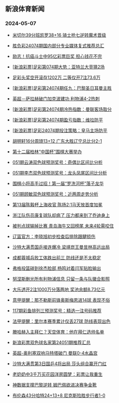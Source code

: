## 新浪体育新闻 
### 2024-05-07

+ [米切尔39分班凯罗38+16 骑士抢七逆转魔术晋级](https://sports.sina.com.cn/basketball/nba/2024-05-06/doc-inaufutf3427862.shtml)

+ [胜负彩24074期国内部分专业媒体复式推荐总汇](https://sports.sina.com.cn/l/2024-05-06/doc-inaufyzc3344426.shtml)

+ [励志！抗癌斗士中95亿彩票巨奖 担心钱花不完](https://sports.sina.com.cn/l/2024-05-06/doc-inaufutf3436098.shtml)

+ [[新浪彩票]足彩第074期大势：亚特兰大竞猜2场](https://sports.sina.com.cn/l/2024-05-06/doc-inaufutf3439831.shtml)

+ [足彩头奖空开滚存1202万 二等仅开7注73.6万](https://sports.sina.com.cn/l/2024-05-06/doc-inaufutf3439393.shtml)

+ [[新浪彩票]足彩第24074期任九：巴黎圣日耳曼主胜](https://sports.sina.com.cn/l/2024-05-06/doc-inaufuti1768405.shtml)

+ [英超－萨拉赫破门加克波建功 利物浦4-2热刺](https://sports.sina.com.cn/g/pl/2024-05-06/doc-inaufyzf1645896.shtml)

+ [[新浪彩票]足彩第24074期冷热指数：曼联客场取分](https://sports.sina.com.cn/l/2024-05-06/doc-inaufuti1769245.shtml)

+ [[新浪彩票]足彩第24074期盈亏指数：维拉防平](https://sports.sina.com.cn/l/2024-05-06/doc-inaufyzf1641143.shtml)

+ [[新浪彩票]足彩24074期投注策略：皇马主场防平](https://sports.sina.com.cn/l/2024-05-06/doc-inaufyzc3313215.shtml)

+ [胡明轩16分周琦13+12 广东大胜辽宁总比分2-1](https://sports.sina.com.cn/basketball/cba/2024-05-06/doc-inauihur1133530.shtml)

+ [第十二届柏林“中国杯”围棋大赛举办](https://sports.sina.com.cn/go/2024-05-06/doc-inauhmqx3192845.shtml)

+ [051期云涛双色球预测奖号：奇偶比区间比分析](https://sports.sina.com.cn/l/2024-05-06/doc-inauhfic1578080.shtml)

+ [051期李杰双色球预测奖号：龙头凤尾区间比分析](https://sports.sina.com.cn/l/2024-05-06/doc-inauhfhz3252796.shtml)

+ [围棋小将高手过招！第一届“罗洗河杯”落子龙华](https://sports.sina.com.cn/go/2024-05-06/doc-inauhwet3012792.shtml)

+ [051期顾敏双色球预测奖号：近两周走势分析](https://sports.sina.com.cn/l/2024-05-06/doc-inauhfhz3252121.shtml)

+ [第13届陈毅杯上海收官 陈扬2:1马天放首度加冕](https://sports.sina.com.cn/chess/weiqi/2024-05-06/doc-inauhwet3012070.shtml)

+ [浙江队伤员康复球队却病了 压力都来到了乔迪身上](https://sports.sina.com.cn/china/2024-05-06/doc-inauhmqx3196013.shtml)

+ [被判点球输掉比赛 青岛海牛又回榜尾 未来4轮需咬住](https://sports.sina.com.cn/china/2024-05-06/doc-inauhrwx1436690.shtml)

+ [辽篮官方：李晓旭初步检查后排除跟腱损伤](https://sports.sina.com.cn/basketball/cba/2024-05-06/doc-inauihup2821610.shtml)

+ [沙特大满贯国乒接连爆冷 梁靖崑王曼昱林高远出局](https://sports.sina.com.cn/others/pingpang/2024-05-06/doc-inauianr2912209.shtml)

+ [成都蓉城兵败工体跌出前三 防线还是不太稳定](https://sports.sina.com.cn/china/2024-05-06/doc-inauhmqz1522648.shtml)

+ [弗格投篮碰到徐杰脸部 杨鸣对着闫军贴脸输出](https://sports.sina.com.cn/basketball/cba/2024-05-06/doc-inauianr2928597.shtml)

+ [努涅斯删光所有利物浦信息 只留一条与队徽合影照](https://sports.sina.com.cn/g/pl/2024-05-06/doc-inauhrwx1423780.shtml)

+ [大乐透开2注1000万分落两地 奖池余额8.73亿元](https://sports.sina.com.cn/l/2024-05-06/doc-inauihur1139740.shtml)

+ [意甲提醒：那不勒斯前锋奥斯梅恩进14球 表现不俗](https://sports.sina.com.cn/l/2024-05-06/doc-inaufyzf1675172.shtml)

+ [117期彩鱼排列三预测奖号：精选一注号码推荐](https://sports.sina.com.cn/l/2024-05-06/doc-inauhmqz1514885.shtml)

+ [法甲提醒：里尔本赛季累计仅丢27球 防线表现出色](https://sports.sina.com.cn/l/2024-05-06/doc-inaufyzc3349665.shtml)

+ [滕哈赫入主拜仁？天空体育：他在拜仁选帅名单](https://sports.sina.com.cn/g/pl/2024-05-06/doc-inauhrwx1441505.shtml)

+ [新浪彩票双色球名家第24051期推荐汇总](https://sports.sina.com.cn/l/2024-05-06/doc-inauhfic1590001.shtml)

+ [英超-奥利塞双响马特塔破门 曼联0-4水晶宫](https://sports.sina.com.cn/g/pl/2024-05-07/doc-inauixsp9581421.shtml)

+ [沙特大满贯第3日国乒4将出局 莎头组合赢开门红](https://sports.sina.com.cn/others/pingpang/2024-05-07/doc-inaukcyf0685997.shtml)

+ [老奶奶中3千万买花园洋房圆梦：彩票让我重生](https://sports.sina.com.cn/l/2024-05-07/doc-inaukcyf0680203.shtml)

+ [神数据支撑巴黎逆转 姆巴佩欲进决赛争金靴](https://sports.sina.com.cn/l/2024-05-07/doc-inaukcyf0681401.shtml)

+ [布伦森43分哈特24+13+8 尼克斯险胜步行者1-0](https://sports.sina.com.cn/basketball/nba/2024-05-07/doc-inaukkhi9396472.shtml)

